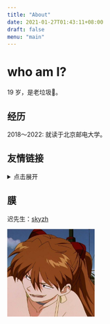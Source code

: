 ```yaml
---
title: "About"
date: 2021-01-27T01:43:11+08:00
draft: false
menu: "main"
---
```


# who am I?

19 岁，是老垃圾👾。

## 经历

2018～2022: 就读于北京邮电大学。

## 友情链接
<details>
<summary>点击展开</summary>

🐟 大佬：[Name1e5s Blog](https://blog.name1e5s.com)

缺氧甲醛：[甲醛的技术博客](https://hyiker.com)

学分学长：[fenxue's corner](https://sprinter1999.github.io)

即将脱单的何巨巨：[RinchanNow!](https://rinchannowww.github.io)

柯西莫🍊：[Murphy](https://murphy-orangemud.github.io)

ayamir: [ayamir's blog](https://ayamir.github.io)
</details>

## 膜

迟先生：[skyzh](https://skyzh.dev)

<div class="align-center">
<img src="../asuka.jpg" width="40%" alt="my profile pic is asuka" title='「chance...」'></img>
</div>

